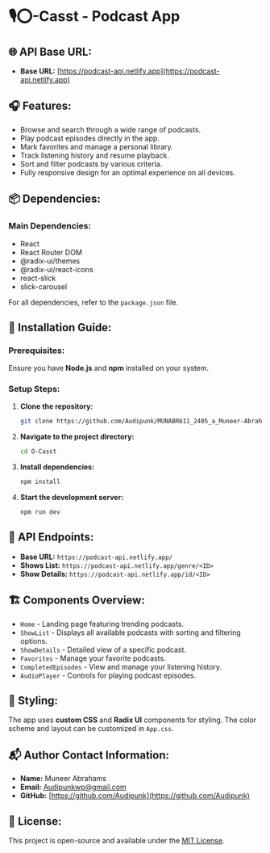 # 🎙⭕-Casst - Podcast App

## 🌐 API Base URL:

- **Base URL:** [https://podcast-api.netlify.app](https://podcast-api.netlify.app)

## 🎧 Features:

- Browse and search through a wide range of podcasts.
- Play podcast episodes directly in the app.
- Mark favorites and manage a personal library.
- Track listening history and resume playback.
- Sort and filter podcasts by various criteria.
- Fully responsive design for an optimal experience on all devices.

## 📦 Dependencies:

### **Main Dependencies:**
- React
- React Router DOM
- @radix-ui/themes
- @radix-ui/react-icons
- react-slick
- slick-carousel

For all dependencies, refer to the `package.json` file.

## 🚀 Installation Guide:

### **Prerequisites:**
Ensure you have **Node.js** and **npm** installed on your system.

### **Setup Steps:**
1. **Clone the repository:**
   ```sh
   git clone https://github.com/Audipunk/MUNABR611_2405_a_Muneer-Abrahams_DJS11
   ```
2. **Navigate to the project directory:**
   ```sh
   cd O-Casst
   ```
3. **Install dependencies:**
   ```sh
   npm install
   ```
4. **Start the development server:**
   ```sh
   npm run dev
   ```

## 🔗 API Endpoints:

- **Base URL:** `https://podcast-api.netlify.app/`
- **Shows List:** `https://podcast-api.netlify.app/genre/<ID>`
- **Show Details:** `https://podcast-api.netlify.app/id/<ID>`

## 🏗️ Components Overview:

- `Home` - Landing page featuring trending podcasts.
- `ShowList` - Displays all available podcasts with sorting and filtering options.
- `ShowDetails` - Detailed view of a specific podcast.
- `Favorites` - Manage your favorite podcasts.
- `CompletedEpisodes` - View and manage your listening history.
- `AudioPlayer` - Controls for playing podcast episodes.

## 🎨 Styling:

The app uses **custom CSS** and **Radix UI** components for styling. The color scheme and layout can be customized in `App.css`.

## 📬 Author Contact Information:

- **Name:** Muneer Abrahams
- **Email:** [Audipunkwp@gmail.com](mailto:Audipunkwp@gmail.com)
- **GitHub:** [https://github.com/Audipunk](https://github.com/Audipunk)

## 📜 License:

This project is open-source and available under the [MIT License](LICENSE).

